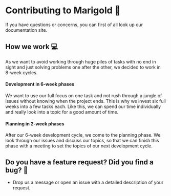 # Contributing to Marigold 🎉

If you have questions or concerns, you can first of all look up our documentation site.

## How we work 💻

As we want to avoid working through huge piles of tasks with no end in sight and just solving problems one after the other, we decided to work in 8-week cycles.

#### Development in 6-week phases
We want to use our full focus on one task and not rush through a jungle of issues without knowing when the project ends.
This is why we invest six full weeks into a few tasks each. Like this, we can spend our time individually and really look into a topic for a good amount of time.

#### Planning in 2-week phases
After our 6-week development cycle, we come to the planning phase. We look through our issues and discuss our topics, so that we can finish this phase with a meeting to set the topics of our next development cycle.

## Do you have a feature request? Did you find a bug? 🐛

* Drop us a message or open an issue with a detailed description of your request.
